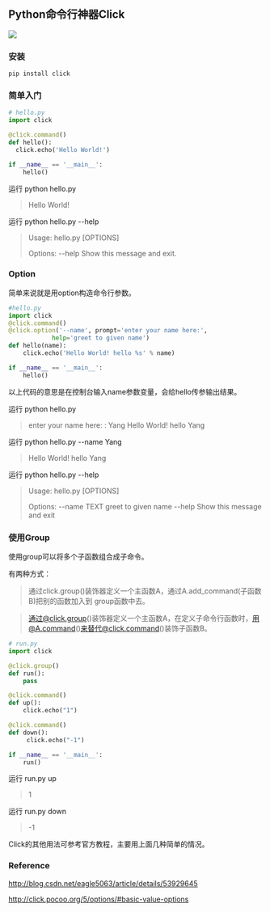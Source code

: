 ## Python命令行神器Click

![](http://graysliver.oss-cn-shenzhen.aliyuncs.com/click.JPG)

### 安装

```shell
pip install click
```

### 简单入门

```python
# hello.py
import click

@click.command()
def hello():
  click.echo('Hello World!')

if __name__ == '__main__':
    hello()
```

运行 python hello.py

> Hello World!

运行 python hello.py --help 

> Usage: hello.py [OPTIONS]
>
> Options:
>   --help  Show this message and exit.



### Option

简单来说就是用option构造命令行参数。

```python
#hello.py
import click
@click.command()
@click.option('--name', prompt='enter your name here:',
            help='greet to given name')
def hello(name):
    click.echo('Hello World! hello %s' % name)

if __name__ == '__main__':
    hello()
```

以上代码的意思是在控制台输入name参数变量，会给hello传参输出结果。

运行 python hello.py

> enter your name here: : Yang
> Hello World! hello Yang

运行 python hello.py --name Yang

> Hello World! hello Yang

运行 python hello.py --help

>Usage: hello.py [OPTIONS]
>
>Options:
>  --name TEXT  greet to given name
>  --help       Show this message and exit



### 使用Group

使用group可以将多个子函数组合成子命令。

有两种方式：

>通过click.group()装饰器定义一个主函数A，通过A.add_command(子函数B)把别的函数加入到 group函数中去。

> 通过@click.group()装饰器定义一个主函数A，在定义子命令行函数时，用@A.command()来替代@click.command()装饰子函数B。

```python
# run.py
import click

@click.group()
def run():
    pass

@click.command()
def up():
    click.echo("1")

@click.command()
def down():
	 click.echo("-1")

if __name__ == '__main__':
    run()
```

运行 run.py up

> 1

运行 run.py down

> -1

Click的其他用法可参考官方教程，主要用上面几种简单的情况。



### Reference

http://blog.csdn.net/eagle5063/article/details/53929645

http://click.pocoo.org/5/options/#basic-value-options



